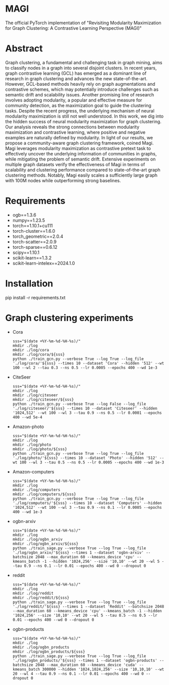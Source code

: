 # MAGI
The official PyTorch implementation of "Revisiting Modularity Maximization for Graph Clustering: A Contrastive Learning Perspective (MAGI)"

# Abstract
Graph clustering, a fundamental and challenging task in graph mining, aims to classify nodes in a graph into several disjoint clusters. In recent years, graph contrastive learning (GCL) has emerged as a dominant line of research in graph clustering and advances the new state-of-the-art. However, GCL-based methods heavily rely on graph augmentations and contrastive schemes, which may potentially introduce challenges such as semantic drift and scalability issues. Another promising line of research involves adopting modularity, a popular and effective measure for community detection, as the maximization goal to guide the clustering tasks. Despite the recent progress, the underlying mechanism of neural modularity maximization is still not well understood. In this work, we dig into the hidden success of neural modularity maximization for graph clustering. Our analysis reveals the strong connections between modularity maximization and contrastive learning, where positive and negative examples are naturally defined by modularity. In light of our results, we propose a community-aware graph clustering framework, coined Magi. Magi leverages modularity maximization as contrastive pretext task to effectively uncover the underlying information of communities in graphs, while mitigating the problem of semantic drift. Extensive experiments on multiple graph datasets verify the effectiveness of Magi in terms of scalability and clustering performance compared to state-of-the-art graph clustering methods. Notably, Magi easily scales a sufficiently large graph with 100M nodes while outperforming strong baselines.

# Requirements
* ogb==1.3.6
* numpy==1.23.5
* torch==1.10.1+cu111
* torch-cluster==1.6.0
* torch_geometric==2.0.4 
* torch-scatter==2.0.9
* torch-sparse==0.6.12
* scipy==1.10.1
* scikit-learn==1.3.2 
* scikit-learn-intelex==2024.1.0

# Installation
pip install -r requirements.txt

# Graph clustering experiments

* Cora
  ```
  sss="$(date +%Y-%m-%d-%H-%s)/"
  mkdir ./log
  mkdir ./log/cora
  mkdir ./log/cora/${sss}
  python ./train_gcn.py --verbose True --log True --log_file './log/cora/'${sss} --times 10 --dataset 'Cora' --hidden '512' --wt 100 --wl 2 --tau 0.3 --ns 0.5 --lr 0.0005 --epochs 400 --wd 1e-3
  ```
* CiteSeer
  ```
  sss="$(date +%Y-%m-%d-%H-%s)/"
  mkdir ./log
  mkdir ./log/citeseer
  mkdir ./log/citeseer/${sss}
  python ./train_gcn.py --verbose True --log False --log_file './log/citeseer/'${sss} --times 10 --dataset 'Citeseer' --hidden '1024,512' --wt 100 --wl 3 --tau 0.9 --ns 0.5 --lr 0.0001 --epochs 400 --wd 5e-4
  ```
* Amazon-photo
  ```
  sss="$(date +%Y-%m-%d-%H-%s)/"
  mkdir ./log
  mkdir ./log/photo
  mkdir ./log/photo/${sss}
  python ./train_gcn.py --verbose True --log True --log_file './log/photo/'${sss} --times 10 --dataset 'Photo' --hidden '512' --wt 100 --wl 3 --tau 0.5 --ns 0.5 --lr 0.0005 --epochs 400 --wd 1e-3
  ```
* Amazon-computers
  ```
  sss="$(date +%Y-%m-%d-%H-%s)/"
  mkdir ./log
  mkdir ./log/computers
  mkdir ./log/computers/${sss}
  python ./train_gcn.py --verbose True --log True --log_file './log/computers/'${sss} --times 10 --dataset 'Computers' --hidden '1024,512' --wt 100 --wl 3 --tau 0.9 --ns 0.1 --lr 0.0005 --epochs 400 --wd 1e-3
  ```
* ogbn-arxiv
  ```
  sss="$(date +%Y-%m-%d-%H-%s)/"
  mkdir ./log
  mkdir ./log/ogbn_arxiv
  mkdir ./log/ogbn_arxiv/${sss}
  python ./train_sage.py --verbose True --log True --log_file './log/ogbn_arxiv/'${sss} --times 1 --dataset 'ogbn-arxiv' --batchsize 2048 --max_duration 60 --kmeans_device 'cpu' --kmeans_batch -1 --hidden '1024,256' --size '10,10' --wt 20 --wl 5 --tau 0.9 --ns 0.1 --lr 0.01 --epochs 400 --wd 0 --dropout 0
  ```
* reddit
  ```
  sss="$(date +%Y-%m-%d-%H-%s)/"
  mkdir ./log
  mkdir ./log/reddit
  mkdir ./log/reddit/${sss}
  python ./train_sage.py --verbose True --log True --log_file './log/reddit/'${sss} --times 1 --dataset 'Reddit' --batchsize 2048 --max_duration 60 --kmeans_device 'cpu' --kmeans_batch -1 --hidden '1024,256' --size '10,10' --wt 20 --wl 5 --tau 0.5 --ns 0.5 --lr 0.01 --epochs 400 --wd 0 --dropout 0
  ```
* ogbn-products
  ```
  sss="$(date +%Y-%m-%d-%H-%s)/"
  mkdir ./log
  mkdir ./log/ogbn_products
  mkdir ./log/ogbn_products/${sss}
  python ./train_sage.py --verbose True --log True --log_file './log/ogbn_products/'${sss} --times 1 --dataset 'ogbn-products' --batchsize 2048 --max_duration 60 --kmeans_device 'cuda' --kmeans_batch 300000 --hidden '1024,1024,256' --size '10,10,10' --wt 20 --wl 4 --tau 0.9 --ns 0.1 --lr 0.01 --epochs 400 --wd 0 --dropout 0
  ```



